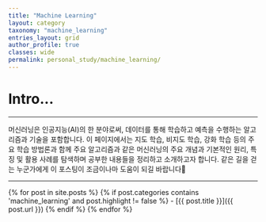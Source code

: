 ```yaml
---
title: "Machine Learning"
layout: category
taxonomy: "machine_learning"
entries_layout: grid
author_profile: true
classes: wide
permalink: personal_study/machine_learning/
---
```


# Intro...
---
머신러닝은 인공지능(AI)의 한 분야로써, 데이터를 통해 학습하고 예측을 수행하는 알고리즘과 기술을 포함합니다. 이 페이지에서는 지도 학습, 비지도 학습, 강화 학습 등의 주요 학습 방법론과 함께 주요 알고리즘과 같은 머신러닝의 주요 개념과 기본적인 원리, 특징 및 활용 사례를 탐색하며 공부한 내용들을 정리하고 소개하고자 합니다. 같은 길을 걷는 누군가에게 이 포스팅이 조금이나마 도움이 되길 바랍니다🙏

---

{% for post in site.posts %}
  {% if post.categories contains 'machine_learning' and post.highlight != false %}
    - [{{ post.title }}]({{ post.url }})
  {% endif %}
{% endfor %}


